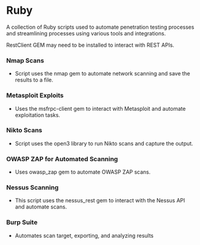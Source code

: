 # Ruby

A collection of Ruby scripts used to automate penetration testing processes and streamlining processes using various tools and integrations.

RestClient GEM may need to be installed to interact with REST APIs.

### Nmap Scans
- Script uses the nmap gem to automate network scanning and save the results to a file.

### Metasploit Exploits
- Uses the msfrpc-client gem to interact with Metasploit and automate exploitation tasks.

### Nikto Scans
- Script uses the open3 library to run Nikto scans and capture the output.

### OWASP ZAP for Automated Scanning
- Uses owasp_zap gem to automate OWASP ZAP scans.

### Nessus Scanning
- This script uses the nessus_rest gem to interact with the Nessus API and automate scans.

### Burp Suite
- Automates scan target, exporting, and analyzing results

